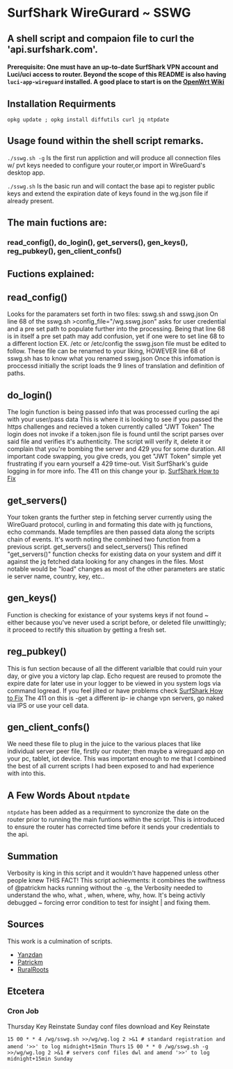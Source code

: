 # SurfShark WireGurard ~ SSWG

## A shell script and compaion file to curl the 'api.surfshark.com'.
#### Prerequisite: One must have an up-to-date SurfShark VPN account and Luci/uci access to router. Beyond the scope of this README is also having `luci-app-wireguard` installed.  A good place to start is on the [OpenWrt Wiki](https://openwrt.org/docs/guide-user/services/vpn/wireguard/client#preparation)

## Installation Requirments
`opkg update ; opkg install diffutils curl jq ntpdate`
## Usage found within the shell script remarks.
`./sswg.sh -g`  Is the first run appliction and will produce all connection files w/ pvt keys needed to configure your router,or import in WireGuard's desktop app.

`./sswg.sh`  Is the basic run and will contact the base api to register public keys and extend the expiration date of keys found in the wg.json file if already present.





## The main fuctions are:
###    read_config(), do_login(), get_servers(), gen_keys(), reg_pubkey(), gen_client_confs()

## Fuctions explained:
##  read_config()
Looks for the paramaters set forth in two files: sswg.sh and sswg.json
On line 68 of the sswg.sh >config_file="/wg.sswg.json" asks for user credential and a pre set path to populate
further into the processing. Being that line 68 is in itself a pre set path may add
confusion, yet if one were to set line 68 to a different loction
EX. /etc or /etc/config the sswg.json file must be edited to follow.
These file can be renamed to your liking, HOWEVER line 68 of sswg.sh has to know what you renamed sswg.json
Once this infomation is proccessd initially the script loads the 9 lines of translation and definition of paths.

##  do_login()
The login function is being passed info that was processed curling the api with your user/pass data
This is where it is looking to see if you passed the https challenges and recieved a token currently called "JWT Token"
The login does not invoke if a token.json file is found until the script parses over said file and verifies it's
authenticity. The script will verify it, delete it or complain that you're bombing the server
and 429 you for some duration. All important code swapping, you give creds, you get "JWT Token"
simple yet frustrating if you earn yourself a 429 time-out.
Visit SurfShark's guide logging in for more info.  The 411 on this change your ip.
[SurfShark How to Fix](https://support.surfshark.com/hc/en-us/articles/360010864959-How-to-fix-website-app-login-issues-)

##  get_servers()
Your token grants the further step in fetching server currently using the WireGuard protocol,
curling in and formating this date with jq functions, echo commands. Made tempfiles are then passed
data along the scripts chain of events. It's worth noting the combined two function from a previous script.
get_servers() and select_servers()  This refined "get_servers()" function
checks for existing data on your system and diff it against the jq fetched data looking for any changes in the files.
Most notable would be "load" changes as most of the other parameters are static ie server name, country, key, etc..

##  gen_keys()
Function is checking for existance of your systems keys if not found ~ either because you've never used
a script before, or deleted file unwittingly; it proceed to rectify this situation by getting a fresh set.

##  reg_pubkey()
This is fun section because of all the different varialble that could ruin your day,
or give you a victory lap clap.  Echo request are reused to promote the expire date for later use in your
logger to be viewed in you system logs via command logread.  If you feel jilted or have problems check
[SurfShark How to Fix](https://support.surfshark.com/hc/en-us/articles/360010864959-How-to-fix-website-app-login-issues-)
The 411 on this is -get a different ip- ie change vpn servers, go naked via IPS or use your cell data.

##  gen_client_confs()
We need these file to plug in the juice to the various places that like individual server peer file,
firstly our router; then maybe a wireguard app on your pc, tablet, iot device. This was important enough to
me that I combined the best of all current scripts I had been exposed to and had experience with into this.

## A  Few Words About `ntpdate`
`ntpdate` has been added as a requirment to syncronize the date on the router prior to running the main funtions within the script. This is introduced to ensure the router has corrected time before it sends your credentials to the api.

##  Summation
Verbosity is king in this script and it wouldn't have happened unless other people knew THIS FACT!
This script achievments: it combines the swiftness of @patrickm hacks running without the `-g`, the Verbosity needed to understand the who, what , when, where, why, how. It's being activly debugged ~ forcing error condition to test for insight | and fixing them.


## Sources 
This work is a culmination of scripts.
* [Yanzdan](https://github.com/yazdan/openwrt-surfshark-wireguard)
* [Patrickm](https://gist.github.com/trickapm)
* [RuralRoots](https://github.com/ruralroots/openwrt-surfshark-wireguard)


## Etcetera
### Cron Job
Thursday Key Reinstate Sunday conf files download and Key Reinstate

`15 00 * * 4 /wg/sswg.sh >>/wg/wg.log 2 >&1 # standard registration and amend '>>' to log midnight+15min Thurs`
`15 00 * * 0 /wg/sswg.sh -g >>/wg/wg.log 2 >&1 # servers conf files dwl and amend '>>' to log midnight+15min Sunday`


